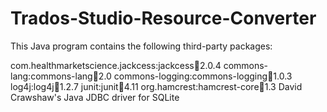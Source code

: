 # Trados-Studio-Resource-Converter
This Java program contains the following third-party packages:

com.healthmarketscience.jackcess:jackcess:jar:2.0.4
commons-lang:commons-lang:jar:2.0
commons-logging:commons-logging:jar:1.0.3
log4j:log4j:jar:1.2.7
junit:junit:jar:4.11
org.hamcrest:hamcrest-core:jar:1.3
David Crawshaw's Java JDBC driver for SQLite


